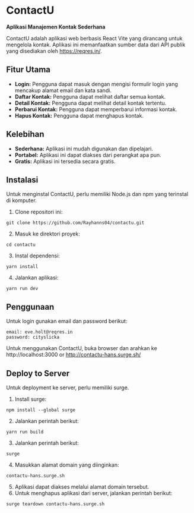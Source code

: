 # ContactU

**Aplikasi Manajemen Kontak Sederhana**

ContactU adalah aplikasi web berbasis React Vite yang dirancang untuk mengelola kontak. Aplikasi ini memanfaatkan sumber data dari API publik yang disediakan oleh https://reqres.in/.

## Fitur Utama

* **Login:** Pengguna dapat masuk dengan mengisi formulir login yang mencakup alamat email dan kata sandi.
* **Daftar Kontak:** Pengguna dapat melihat daftar semua kontak.
* **Detail Kontak:** Pengguna dapat melihat detail kontak tertentu.
* **Perbarui Kontak:** Pengguna dapat memperbarui informasi kontak.
* **Hapus Kontak:** Pengguna dapat menghapus kontak.

## Kelebihan

* **Sederhana:** Aplikasi ini mudah digunakan dan dipelajari.
* **Portabel:** Aplikasi ini dapat diakses dari perangkat apa pun.
* **Gratis:** Aplikasi ini tersedia secara gratis.

## Instalasi

Untuk menginstal ContactU, perlu memiliki Node.js dan npm yang terinstal di komputer.

1. Clone repositori ini:

```
git clone https://github.com/Rayhanns04/contactu.git
```

2. Masuk ke direktori proyek:

```
cd contactu
```

3. Instal dependensi:

```
yarn install
```

4. Jalankan aplikasi:

```
yarn run dev
```

## Penggunaan
Untuk login gunakan email dan password berikut:

```
email: eve.holt@reqres.in
password: cityslicka
```

Untuk menggunakan ContactU, buka browser dan arahkan ke http://localhost:3000 or http://contactu-hans.surge.sh/

## Deploy to Server

Untuk deployment ke server, perlu memiliki surge.

1. Install surge:

```
npm install --global surge
```

2. Jalankan perintah berikut:

```
yarn run build
```

3. Jalankan perintah berikut:

```
surge
```

4. Masukkan alamat domain yang diinginkan:

```
contactu-hans.surge.sh
```

5. Aplikasi dapat diakses melalui alamat domain tersebut.
6. Untuk menghapus aplikasi dari server, jalankan perintah berikut:

```
surge teardown contactu-hans.surge.sh
```